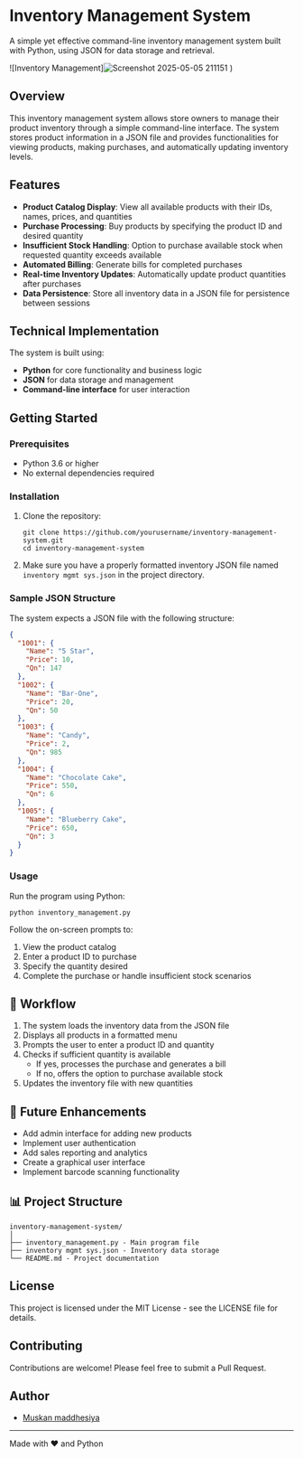 # Inventory Management System

A simple yet effective command-line inventory management system built with Python, using JSON for data storage and retrieval.

![Inventory Management]![Screenshot 2025-05-05 211151](https://github.com/user-attachments/assets/c97e7cc9-30f5-41c9-bdbf-d08945960297)
)

##  Overview

This inventory management system allows store owners to manage their product inventory through a simple command-line interface. The system stores product information in a JSON file and provides functionalities for viewing products, making purchases, and automatically updating inventory levels.

##  Features

- **Product Catalog Display**: View all available products with their IDs, names, prices, and quantities
- **Purchase Processing**: Buy products by specifying the product ID and desired quantity
- **Insufficient Stock Handling**: Option to purchase available stock when requested quantity exceeds available
- **Automated Billing**: Generate bills for completed purchases
- **Real-time Inventory Updates**: Automatically update product quantities after purchases
- **Data Persistence**: Store all inventory data in a JSON file for persistence between sessions

##  Technical Implementation

The system is built using:
- **Python** for core functionality and business logic
- **JSON** for data storage and management
- **Command-line interface** for user interaction

##  Getting Started

### Prerequisites

- Python 3.6 or higher
- No external dependencies required

### Installation

1. Clone the repository:
   ```
   git clone https://github.com/yourusername/inventory-management-system.git
   cd inventory-management-system
   ```

2. Make sure you have a properly formatted inventory JSON file named `inventory mgmt sys.json` in the project directory.

### Sample JSON Structure

The system expects a JSON file with the following structure:

```json
{
  "1001": {
    "Name": "5 Star",
    "Price": 10,
    "Qn": 147
  },
  "1002": {
    "Name": "Bar-One",
    "Price": 20,
    "Qn": 50
  },
  "1003": {
    "Name": "Candy",
    "Price": 2,
    "Qn": 985
  },
  "1004": {
    "Name": "Chocolate Cake",
    "Price": 550,
    "Qn": 6
  },
  "1005": {
    "Name": "Blueberry Cake",
    "Price": 650,
    "Qn": 3
  }
}
```

### Usage

Run the program using Python:

```
python inventory_management.py
```

Follow the on-screen prompts to:
1. View the product catalog
2. Enter a product ID to purchase
3. Specify the quantity desired
4. Complete the purchase or handle insufficient stock scenarios

## 🔄 Workflow

1. The system loads the inventory data from the JSON file
2. Displays all products in a formatted menu
3. Prompts the user to enter a product ID and quantity
4. Checks if sufficient quantity is available
   - If yes, processes the purchase and generates a bill
   - If no, offers the option to purchase available stock
5. Updates the inventory file with new quantities

## 📝 Future Enhancements

- Add admin interface for adding new products
- Implement user authentication
- Add sales reporting and analytics
- Create a graphical user interface
- Implement barcode scanning functionality

## 📊 Project Structure

```
inventory-management-system/
│
├── inventory_management.py - Main program file
├── inventory mgmt sys.json - Inventory data storage
└── README.md - Project documentation
```

## License

This project is licensed under the MIT License - see the LICENSE file for details.

 ## Contributing

Contributions are welcome! Please feel free to submit a Pull Request.

 ## Author

- [Muskan maddhesiya](https://github.com/yourusername)

---

Made with ❤️ and Python
